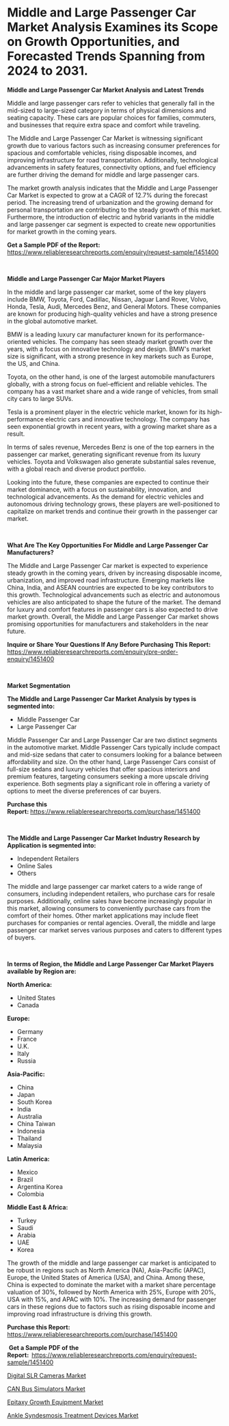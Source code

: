 <p><h1>Middle and Large Passenger Car Market Analysis Examines its Scope on Growth Opportunities, and Forecasted Trends Spanning from 2024 to 2031.</h1></p><p><strong>Middle and Large Passenger Car Market Analysis and Latest Trends</strong></p>
<p><p>Middle and large passenger cars refer to vehicles that generally fall in the mid-sized to large-sized category in terms of physical dimensions and seating capacity. These cars are popular choices for families, commuters, and businesses that require extra space and comfort while traveling.</p><p>The Middle and Large Passenger Car Market is witnessing significant growth due to various factors such as increasing consumer preferences for spacious and comfortable vehicles, rising disposable incomes, and improving infrastructure for road transportation. Additionally, technological advancements in safety features, connectivity options, and fuel efficiency are further driving the demand for middle and large passenger cars.</p><p>The market growth analysis indicates that the Middle and Large Passenger Car Market is expected to grow at a CAGR of 12.7% during the forecast period. The increasing trend of urbanization and the growing demand for personal transportation are contributing to the steady growth of this market. Furthermore, the introduction of electric and hybrid variants in the middle and large passenger car segment is expected to create new opportunities for market growth in the coming years.</p></p>
<p><strong>Get a Sample PDF of the Report:&nbsp;</strong> <a href="https://www.reliableresearchreports.com/enquiry/request-sample/1451400">https://www.reliableresearchreports.com/enquiry/request-sample/1451400</a></p>
<p>&nbsp;</p>
<p><strong>Middle and Large Passenger Car Major Market Players</strong></p>
<p><p>In the middle and large passenger car market, some of the key players include BMW, Toyota, Ford, Cadillac, Nissan, Jaguar Land Rover, Volvo, Honda, Tesla, Audi, Mercedes Benz, and General Motors. These companies are known for producing high-quality vehicles and have a strong presence in the global automotive market.</p><p>BMW is a leading luxury car manufacturer known for its performance-oriented vehicles. The company has seen steady market growth over the years, with a focus on innovative technology and design. BMW's market size is significant, with a strong presence in key markets such as Europe, the US, and China.</p><p>Toyota, on the other hand, is one of the largest automobile manufacturers globally, with a strong focus on fuel-efficient and reliable vehicles. The company has a vast market share and a wide range of vehicles, from small city cars to large SUVs.</p><p>Tesla is a prominent player in the electric vehicle market, known for its high-performance electric cars and innovative technology. The company has seen exponential growth in recent years, with a growing market share as a result.</p><p>In terms of sales revenue, Mercedes Benz is one of the top earners in the passenger car market, generating significant revenue from its luxury vehicles. Toyota and Volkswagen also generate substantial sales revenue, with a global reach and diverse product portfolio.</p><p>Looking into the future, these companies are expected to continue their market dominance, with a focus on sustainability, innovation, and technological advancements. As the demand for electric vehicles and autonomous driving technology grows, these players are well-positioned to capitalize on market trends and continue their growth in the passenger car market.</p></p>
<p>&nbsp;</p>
<p><strong>What Are The Key Opportunities For Middle and Large Passenger Car Manufacturers?</strong></p>
<p><p>The Middle and Large Passenger Car market is expected to experience steady growth in the coming years, driven by increasing disposable income, urbanization, and improved road infrastructure. Emerging markets like China, India, and ASEAN countries are expected to be key contributors to this growth. Technological advancements such as electric and autonomous vehicles are also anticipated to shape the future of the market. The demand for luxury and comfort features in passenger cars is also expected to drive market growth. Overall, the Middle and Large Passenger Car market shows promising opportunities for manufacturers and stakeholders in the near future.</p></p>
<p><strong>Inquire or Share Your Questions If Any Before Purchasing This Report:</strong> <a href="https://www.reliableresearchreports.com/enquiry/pre-order-enquiry/1451400">https://www.reliableresearchreports.com/enquiry/pre-order-enquiry/1451400</a></p>
<p>&nbsp;</p>
<p><strong>Market Segmentation</strong></p>
<p><strong>The Middle and Large Passenger Car Market Analysis by types is segmented into:</strong></p>
<p><ul><li>Middle Passenger Car</li><li>Large Passenger Car</li></ul></p>
<p><p>Middle Passenger Car and Large Passenger Car are two distinct segments in the automotive market. Middle Passenger Cars typically include compact and mid-size sedans that cater to consumers looking for a balance between affordability and size. On the other hand, Large Passenger Cars consist of full-size sedans and luxury vehicles that offer spacious interiors and premium features, targeting consumers seeking a more upscale driving experience. Both segments play a significant role in offering a variety of options to meet the diverse preferences of car buyers.</p></p>
<p><strong>Purchase this Report:&nbsp;</strong><a href="https://www.reliableresearchreports.com/purchase/1451400">https://www.reliableresearchreports.com/purchase/1451400</a></p>
<p>&nbsp;</p>
<p><strong>The Middle and Large Passenger Car Market Industry Research by Application is segmented into:</strong></p>
<p><ul><li>Independent Retailers</li><li>Online Sales</li><li>Others</li></ul></p>
<p><p>The middle and large passenger car market caters to a wide range of consumers, including independent retailers, who purchase cars for resale purposes. Additionally, online sales have become increasingly popular in this market, allowing consumers to conveniently purchase cars from the comfort of their homes. Other market applications may include fleet purchases for companies or rental agencies. Overall, the middle and large passenger car market serves various purposes and caters to different types of buyers.</p></p>
<p>&nbsp;</p>
<p><strong>In terms of Region, the Middle and Large Passenger Car Market Players available by Region are:</strong></p>
<p>
    <p> <strong> North America: </strong>
        <ul>
            <li>United States</li>
            <li>Canada</li>
        </ul>
        </p> 
    <p> <strong> Europe: </strong>
        <ul>
            <li>Germany</li>
            <li>France</li>
            <li>U.K.</li>
            <li>Italy</li>
            <li>Russia</li>
        </ul>
        </p> 
    <p> <strong> Asia-Pacific: </strong>
        <ul>
            <li>China</li>
            <li>Japan</li>
            <li>South Korea</li>
            <li>India</li>
            <li>Australia</li>
            <li>China Taiwan</li>
            <li>Indonesia</li>
            <li>Thailand</li>
            <li>Malaysia</li>
        </ul>
        </p> 
    <p> <strong> Latin America: </strong>
        <ul>
            <li>Mexico</li>
            <li>Brazil</li>
            <li>Argentina Korea</li>
            <li>Colombia</li>
        </ul>
        </p> 
    <p> <strong> Middle East & Africa: </strong>
        <ul>
            <li>Turkey</li>
            <li>Saudi</li>
            <li>Arabia</li>
            <li>UAE</li>
            <li>Korea</li>
        </ul>
    </p>
    </p>
<p><p>The growth of the middle and large passenger car market is anticipated to be robust in regions such as North America (NA), Asia-Pacific (APAC), Europe, the United States of America (USA), and China. Among these, China is expected to dominate the market with a market share percentage valuation of 30%, followed by North America with 25%, Europe with 20%, USA with 15%, and APAC with 10%. The increasing demand for passenger cars in these regions due to factors such as rising disposable income and improving road infrastructure is driving this growth.</p></p>
<p><strong>Purchase this Report: </strong><a href="https://www.reliableresearchreports.com/purchase/1451400">https://www.reliableresearchreports.com/purchase/1451400</a></p>
<p>&nbsp;<strong>Get a Sample PDF of the Report:&nbsp;&nbsp;</strong><a href="https://www.reliableresearchreports.com/enquiry/request-sample/1451400">https://www.reliableresearchreports.com/enquiry/request-sample/1451400</a></p>
<p><strong></strong></p>
<p><p><a href="https://zircon-bluebell-299.notion.site/Digital-SLR-Cameras-Market-Insights-Market-Players-and-Forecast-Till-2031-f5fe355bdb994882a865a70680f67bc6">Digital SLR Cameras Market</a></p><p><a href="https://view.publitas.com/reportprime-1/can-bus-simulators-market-size-global-industry-overview-market-segmentation-and-forecast-2023-to-2030/">CAN Bus Simulators Market</a></p><p><a href="https://view.publitas.com/reportprime-1/epitaxy-growth-equipment-market-dynamics-2023-2030-also-about-its-market-trends-projections-and-opportunities/">Epitaxy Growth Equipment Market</a></p><p><a href="https://view.publitas.com/reportprime-1/ankle-syndesmosis-treatment-devices-market-size-global-industry-overview-market-segmentation-and-forecast-2023-to-2030/">Ankle Syndesmosis Treatment Devices Market</a></p></p>